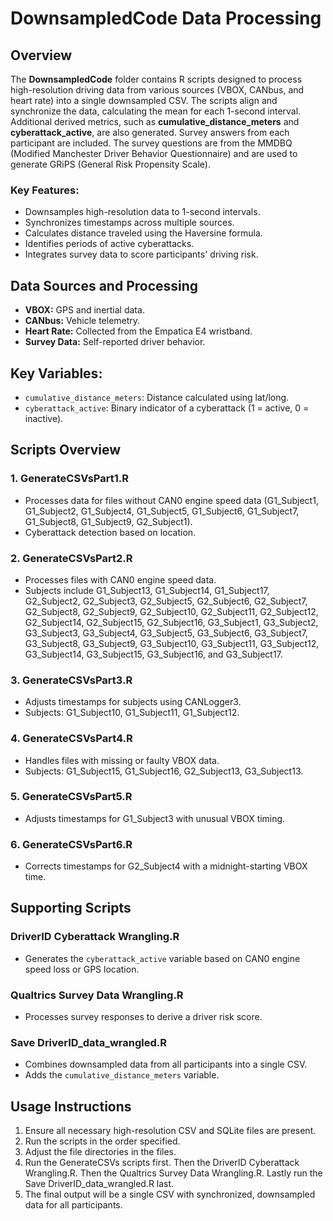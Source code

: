 # DownsampledCode Data Processing

## Overview
The **DownsampledCode** folder contains R scripts designed to process high-resolution driving data from various sources (VBOX, CANbus, and heart rate) into a single downsampled CSV. The scripts align and synchronize the data, calculating the mean for each 1-second interval. Additional derived metrics, such as **cumulative_distance_meters** and **cyberattack_active**, are also generated. Survey answers from each participant are included. The survey questions are from the MMDBQ (Modified Manchester Driver Behavior Questionnaire) and are used to generate GRiPS (General Risk Propensity Scale). 

### Key Features:
- Downsamples high-resolution data to 1-second intervals.
- Synchronizes timestamps across multiple sources.
- Calculates distance traveled using the Haversine formula.
- Identifies periods of active cyberattacks.
- Integrates survey data to score participants' driving risk.

## Data Sources and Processing
- **VBOX:** GPS and inertial data.
- **CANbus:** Vehicle telemetry.
- **Heart Rate:** Collected from the Empatica E4 wristband.
- **Survey Data:** Self-reported driver behavior.

## Key Variables:
- `cumulative_distance_meters`: Distance calculated using lat/long.
- `cyberattack_active`: Binary indicator of a cyberattack (1 = active, 0 = inactive).

## Scripts Overview

### 1. GenerateCSVsPart1.R
- Processes data for files without CAN0 engine speed data (G1_Subject1, G1_Subject2, G1_Subject4, G1_Subject5, G1_Subject6, G1_Subject7, G1_Subject8, G1_Subject9, G2_Subject1).
- Cyberattack detection based on location.

### 2. GenerateCSVsPart2.R
- Processes files with CAN0 engine speed data.
- Subjects include G1_Subject13, G1_Subject14, G1_Subject17, G2_Subject2, G2_Subject3, G2_Subject5, G2_Subject6, G2_Subject7, G2_Subject8, G2_Subject9, G2_Subject10, G2_Subject11, G2_Subject12, G2_Subject14, G2_Subject15, G2_Subject16, G3_Subject1, G3_Subject2, G3_Subject3, G3_Subject4, G3_Subject5, G3_Subject6, G3_Subject7, G3_Subject8, G3_Subject9, G3_Subject10, G3_Subject11, G3_Subject12, G3_Subject14, G3_Subject15, G3_Subject16, and G3_Subject17.

### 3. GenerateCSVsPart3.R
- Adjusts timestamps for subjects using CANLogger3.
- Subjects: G1_Subject10, G1_Subject11, G1_Subject12.

### 4. GenerateCSVsPart4.R
- Handles files with missing or faulty VBOX data.
- Subjects: G1_Subject15, G1_Subject16, G2_Subject13, G3_Subject13.

### 5. GenerateCSVsPart5.R
- Adjusts timestamps for G1_Subject3 with unusual VBOX timing.

### 6. GenerateCSVsPart6.R
- Corrects timestamps for G2_Subject4 with a midnight-starting VBOX time.

## Supporting Scripts

### DriverID Cyberattack Wrangling.R
- Generates the `cyberattack_active` variable based on CAN0 engine speed loss or GPS location.

### Qualtrics Survey Data Wrangling.R
- Processes survey responses to derive a driver risk score.

### Save DriverID_data_wrangled.R
- Combines downsampled data from all participants into a single CSV.
- Adds the `cumulative_distance_meters` variable.

## Usage Instructions

1. Ensure all necessary high-resolution CSV and SQLite files are present.
2. Run the scripts in the order specified.
3. Adjust the file directories in the files.
4. Run the GenerateCSVs scripts first. Then the DriverID Cyberattack Wrangling.R. Then the Qualtrics Survey Data Wrangling.R. Lastly run the Save DriverID_data_wrangled.R last.
5. The final output will be a single CSV with synchronized, downsampled data for all participants.


